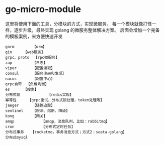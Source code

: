 # go-micro-module

这里将使用下面的工具，分模块的方式，实现微服务。
每一个模块就像打怪一样，逐步升级，最终实现 golang 的微服务整体解决方案。
后面会增加一个完备的模板案例，来方便快速开发

```
gorm		【orm】
gin		【web服务】
grpc、proto	【rpc微服务】
zap 		【日志】
viper		【配置读取】
consul 		【服务注册和发现】
nacos		【配置中心】
grpc自带	【负载均衡】
es		【搜索】
分布式锁	        【redis实现】
幂等性		【grpc重试，分布式锁处理，token处理等】
jaeger		【链路追踪】
sentinel	【限流、熔断、降级】
kong		【网关】
amqp            【amqp，消息队列，比如：rabbitmq】
cron            【分布式定时任务】
分布式事务	【rocketmq，事务消息方式；方式2：seata-golang】
分布式mysql	
```

